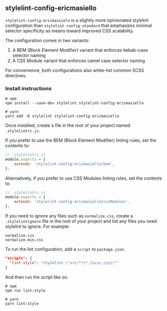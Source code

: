 ## stylelint-config-ericmasiello

`stylelint-config-ericmassielo` is a slightly more opinionated stylelint configuration than `stylelint-config-standard` that emphasizes minimal selector specificity as means toward improved CSS scalability.

The configuration comes in two variants:

1. A BEM (Block Element Modifier) variant that enforces kebab-case selector naming
2. A CSS Module variant that enforces camel case selector naming

For convenience, both configurations also white-list common SCSS directives.

### Install instructions

```shell
# npm
npm install --save-dev stylelint stylelint-config-ericmasiello

# yarn
yarn add -D stylelint stylelint-config-ericmasiello
```

Once installed, create a file in the root of your project named `.stylelintrc.js`.

If you prefer to use the BEM (Block Element Modifier) linting rules, set the contents to:

```js
// .stylelintrc.js
module.exports = {
    extends: 'stylelint-config-ericmasiello/bem',
};
```

Alternatively, if you prefer to use CSS Modules linting rules, set the contents to:

```js
// .stylelintrc.js
module.exports = {
    extends: 'stylelint-config-ericmasiello/cssModules',
};
```

If you need to ignore any files such as `normalize.css`, create a `.stylelintignore` file in the root of your project and list any files you need stylelint to ignore. For example:

```
normalize.css
normalize.min.css
```

To run the lint configuration, add a `script` to `package.json`.

```json
"scripts": {
  "lint:style": "stylelint \"src/**/*.{scss,css}\""
}
```

And then run the script like so:

```shell
# npm
npm run lint:style

# yarn
yarn lint:style
```
